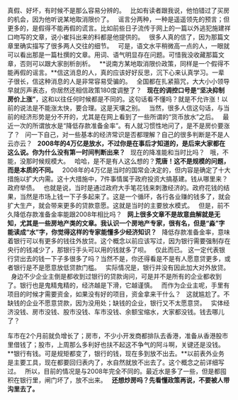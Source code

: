 真假、好坏，有时候不是那么容易分辨的。
 
比如有读者跟我说，他怕错过了买房的机会，因为他听说某地取消限价了。
 
谣言分两种，一种是遥遥领先的预言；但更多的，是假得不能再假的谎言。比如前些日子流传于网上的一篇以外逃犯施建祥口吻写的文章，说小崔抖出来的料都是他提供的。
 
很多人真的信了，因为那篇文章里确实描写了很多两人交往的细节。
 
可是，语文水平稍微高一点的人，一眼就可以看出那是一篇杜撰的文章。用词、语气明显存在问题。可惜我没收藏那篇文章，否则可以跟大家剖析剖析。
 
**说南方某地取消限价政策，同样是一个假得不能再假的谣言。**信这消息的人，真的应该好好反思，沉下心来认真学习。一辈子很长，信这种消息的人是非常容易受骗的。
 
全国都在扎紧箍咒，大大小小领导早就厉声表态，你居然还相信政策180度调整了？
 
**现在的调控口号是“坚决抑制房价上涨”**，这和以往任何时候都是不同的。这句话看不懂吗？就是不允许涨！以前的说法是不能涨太快，要合理。这是天壤之别。
 
当然，很多人信这句话，与当前的经济形势是分不开的，尤其是在网上看到了一些所谓的“货币放水”之后。
 
最近一次的所谓放水是“降低存款准备金率”。有人就习惯性地问了，是不是房价要涨了？
 
问一下自己，对一些基本的经济常识是否都理解？自己的很多判断是不是人云亦云？
 
**2008年的4万亿是放水，不过你是在事后才知道的，是后来大家都在这么说。你为什么没有第一时间判断出来？**
 
现在的降准能和当时比吗？
 
哦，不能，没那时候规模大。
 
哈哈，是不是有人这么想的？**荒唐！这不是规模的问题，而是本质的不同。**
 
2008年的4万亿是当时的国常会决定的，但内容是确定了十大措施以扩大内需。这十大措施中，7件事情属于政府投资大搞基建。钱从哪里来？政府举债。
 
也就是说，当时是通过政府大手笔花钱来刺激经济的。政府花钱的结果，当然是市场上钱一下子多起来了。这是一个循环，各行各业赚的钱多了，就会扩大生产，就会带来更多的贷款意愿。这就是当时的主要放水模式。
 
但是，前不久降低存款准备金率能跟2008年相比吗？
 
**网上很多文章不是故意曲解就是无知，尤其是一些房地产类的文章。我认识一个房地产专家，很有名，但是“淼”字能读成“水”字，你觉得这样的专家能懂多少经济知识？**
 
降低存款准备金率，意味着银行可以有更多的钱往外放贷。这个概念以前应该写过，因为银行需要强制存在央行的钱减少了，那银行手头可以用的钱就多了呗。
 
仅此而已。
这一定代表银行贷出去的钱一下子多很多了吗？当然不是，你还得看是不是有人愿意贷更多，或者银行是不是愿意放低贷款门槛。
 
实际情况是，银行并没有因此加大对外放贷。
 
身边不少企业主倒是都收到过银行的贷款询问，可是并不是所有的企业都收到了。银行也是鬼精鬼精的，经济越是下滑，它越谨慎。
 
而作为企业主呢，手里有项目的时候才需要资金，如果没有好的项目，资金拿来干什么？
 
这就尴尬了。不缺钱的企业不愿意贷款，因为没用处；缺钱的企业，银行又不太愿意贷。
 
实体经济没钱、房市没钱、股市没钱、车市没钱、余额宝缩水，大家都没钱。钱去哪儿了？
  
车市在2个月前就负增长了；房市，不少小开发商都排队去香港，准备从香港股市里借钱了；股市，上周那么多利好也扶不起这不争气的阿斗啊，关键还是没钱。
 
**银行有钱。可是规矩都变了，银行的钱，现在多到放不出去。**以前表外业务是主要工具，现在都要回归表内了，水自然就放不出去了。这个概念之前详细写过。
 
所以，目前的情况是与2008年完全不同的。最近水是多了一些，但是都囤积在银行里，闸门坏了，放不出来。
 
**还想炒房吗？先看懂政策再说，不要被人带沟里去了。**